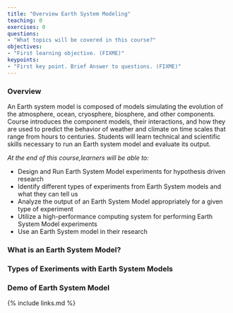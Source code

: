 ```yaml
---
title: "Overview Earth System Modeling"
teaching: 0
exercises: 0
questions:
- "What topics will be covered in this course?"
objectives:
- "First learning objective. (FIXME)"
keypoints:
- "First key point. Brief Answer to questions. (FIXME)"
---
```


### Overview

An Earth system model is composed of models simulating the evolution of the atmosphere, ocean, cryosphere, biosphere, and other components. Course introduces the component models, their interactions, and how they are used to predict the behavior of weather and climate on time scales that range from hours to centuries. Students will learn technical and scientific skills necessary to run an Earth system model and evaluate its output.

_At the end of this course,learners will be able to:_
* Design and Run Earth System Model experiments for hypothesis driven research
* Identify different types of experiments from Earth System models and what they can tell us
* Analyze the output of an Earth System Model appropriately for a given type of experiment
* Utilize a high-performance computing system for performing Earth System Model experiments
* Use an Earth System model in their research

### What is an Earth System Model?

### Types of Exeriments with Earth System Models

### Demo of Earth System Model

{% include links.md %}

